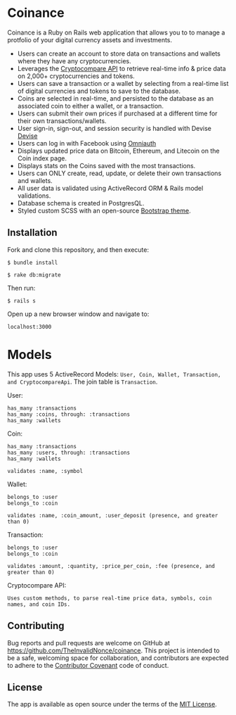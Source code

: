 # Coinance

Coinance is a Ruby on Rails web application that allows you to to manage a protfolio of your digital currency assets and investments.

* Users can create an account to store data on transactions and wallets where they have any cryptocurrencies.
* Leverages the [Cryptocompare API](https://www.cryptocompare.com/api/) to retrieve real-time info & price data on 2,000+ cryptocurrencies and tokens.
* Users can save a transaction or a wallet by selecting from a real-time list of digital currencies and tokens to save to the database.
* Coins are selected in real-time, and persisted to the database as an associated coin to either a wallet, or a transaction.
* Users can submit their own prices if purchased at a different time for their own transactions/wallets.
* User sign-in, sign-out, and session security is handled with Devise [Devise](https://github.com/plataformatec/devise)
* Users can log in with Facebook using [Omniauth](https://github.com/omniauth/omniauth)
* Displays updated price data on Bitcoin, Ethereum, and Litecoin on the Coin index page.
* Displays stats on the Coins saved with the most transactions.
* Users can ONLY create, read, update, or delete their own transactions and wallets.
* All user data is validated using ActiveRecord ORM & Rails model validations.
* Database schema is created in PostgresQL.
* Styled custom SCSS with an open-source [Bootstrap theme](https://bootswatch.com/lux/).

## Installation

Fork and clone this repository, and then execute:

    $ bundle install

    $ rake db:migrate

Then run:

    $ rails s

Open up a new browser window and navigate to:

    localhost:3000
    
# Models

This app uses 5 ActiveRecord Models: ```User, Coin, Wallet, Transaction, and CryptocompareApi```. The join table is ```Transaction```.

User:
  ```
  has_many :transactions
  has_many :coins, through: :transactions
  has_many :wallets
  ```
  
Coin:
  ```
  has_many :transactions
  has_many :users, through: :transactions
  has_many :wallets
  
  validates :name, :symbol
  ```
  
Wallet:
  ```
  belongs_to :user
  belongs_to :coin
  
  validates :name, :coin_amount, :user_deposit (presence, and greater than 0)
  ```
  
Transaction:
  ```
  belongs_to :user
  belongs_to :coin
  
  validates :amount, :quantity, :price_per_coin, :fee (presence, and greater than 0)
  ```
  
Cryptocompare API:
  
  ```
  Uses custom methods, to parse real-time price data, symbols, coin names, and coin IDs.
  ```
  
## Contributing

Bug reports and pull requests are welcome on GitHub at https://github.com/TheInvalidNonce/coinance. This project is intended to be a safe, welcoming space for collaboration, and contributors are expected to adhere to the [Contributor Covenant](http://contributor-covenant.org) code of conduct.

## License

The app is available as open source under the terms of the [MIT License](http://opensource.org/licenses/MIT).
